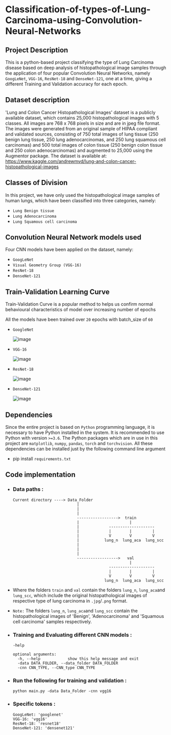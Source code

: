 # Classification-of-types-of-Lung-Carcinoma-using-Convolution-Neural-Networks

## Project Description
This is a python-based project classifying the type of Lung Carcinoma disease based on deep analysis of histopathological image samples through the application of four popular Convolution Neural Networks, namely `GoogLeNet`, `VGG-16`, `ResNet-18` and `DenseNet-121`, one at a time, giving a different Training and Validation accuracy for each epoch.

## Dataset description
'Lung and Colon Cancer Histopathological Images' dataset is a publicly available dataset, which contains 25,000 histopathological images with 5 classes. All images are 768 x 768 pixels in size and are in jpeg file format. The images were generated from an original sample of HIPAA compliant and validated sources, consisting of 750 total images of lung tissue (250 benign lung tissue, 250 lung adenocarcinomas, and 250 lung squamous cell carcinomas) and 500 total images of colon tissue (250 benign colon tissue and 250 colon adenocarcinomas) and augmented to 25,000 using the Augmentor package. The dataset is available at:    
https://www.kaggle.com/andrewmvd/lung-and-colon-cancer-histopathological-images

## Classes of Division
In this project, we have only used the histopathological image samples of human lungs, which have been classified into three categories, namely:  
- `Lung Benign tissue`  
- `Lung Adenocarcinoma`  
- `Lung Squamous cell carcinoma`

## Convolution Neural Network models used
Four CNN models have been applied on the dataset, namely:  
-	`GoogLeNet`  
-	`Visual Geometry Group (VGG-16)`  
-	`ResNet-18`  
-	`DenseNet-121`

## Train-Validation Learning Curve
Train-Validation Curve is a popular method to helps us confirm normal behavioural characteristics of model over increasing number of epochs 
 
All the models have been trained over `20` epochs with batch_size of `60`
-     GoogleNet
     ![image](https://user-images.githubusercontent.com/89198752/153136792-b68cb600-5f30-4ddc-bb78-3dee08e0e2f9.png)
-     VGG-16
     ![image](https://user-images.githubusercontent.com/89198752/153138623-6c81103e-471b-46a2-9524-a8abc846dd9e.png)
-     ResNet-18
     ![image](https://user-images.githubusercontent.com/89198752/153137163-08121fd9-d5c4-4e68-8b4d-483fb7876bbe.png)
-     DenseNet-121
     ![image](https://user-images.githubusercontent.com/89198752/153137273-eb8d7c7b-1747-4c7a-b117-7528121ccc9b.png)

## Dependencies
Since the entire project is based on `Python` programming language, it is necessary to have Python installed in the system. It is recommended to use Python with version `>=3.6`.
The Python packages which are in use in this project are  `matplotlib`, `numpy`, `pandas`, `torch` and `torchvision`. All these dependencies can be installed just by the following command line argument
- pip install `requirements.txt`

## Code implementation
- ### Data paths :
      Current directory ----> Data_Folder
                                  |
                                  |
                                  |               
                                  ------------------>  train
                                  |                      |
                                  |             --------------------
                                  |             |        |         |
                                  |             V        V         V
                                  |           lung_n  lung_aca  lung_scc
                                  |
                                  |
                                  |              
                                  ------------------>   val
                                                         |
                                                --------------------
                                                |        |         |
                                                V        V         V
                                              lung_n  lung_aca  lung_scc
                                              
                               
- Where the folders `train` and `val` contain the folders `lung_n`, `lung_aca`and `lung_scc`, which include the original histopathological images of respective type of lung carcinoma in `.jpg`/`.png` format.
- `Note:` The folders `lung_n`, `lung_aca`and `lung_scc` contain the histopathological images of 'Benign', 'Adenocarcinoma' and 'Squamous cell carcinoma' samples respectively.

- ### Training and Evaluating different CNN models :
      -help

      optional arguments:
        -h, --help            show this help message and exit
        -data DATA_FOLDER, --data_folder DATA_FOLDER
        -cnn CNN_TYPE, --CNN_type CNN_TYPE
        
-  ### Run the following for training and validation :
  
       python main.py -data Data_Folder -cnn vgg16
      
-  ### Specific tokens :

       GoogLeNet: 'googlenet'
       VGG-16: 'vgg16'
       ResNet-18: 'resnet18'
       DenseNet-121: 'densenet121'
